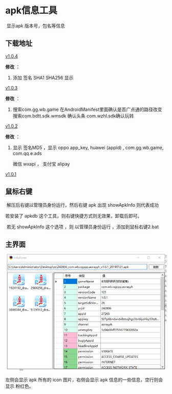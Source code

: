# apk信息工具

​	显示apk 版本号，包名等信息

## 下载地址



[v1.0.4](http://gui.vigame.cn/apkInfo/v1.0.4/apkInfo_1.0.4.zip)

**修改** ：

1. 添加 签名 SHA1  SHA256 显示



[v1.0.3](http://gui.vigame.cn/apkInfo/v1.0.3/apkInfo_1.0.3.zip)

**修改** ：

1. 搜索com.gg.wb.game  在AndroidManifest里面确认是否广点通的路径改变  搜索com.bdtt.sdk.wmsdk 确认头条  com.wzhl.sdk确认玩转

[v1.0.2](http://gui.vigame.cn/apkInfo/v1.0.2/apkInfo_1.0.2.zip)

**修改** ：

1. 显示 签名MD5 ，显示 oppo app_key, huawei (appid) , com.gg.wb.game, com.qq.e.ads

   微信 wxapi ， 支付宝 alipay

[v1.0.1](http://gui.vigame.cn/apkInfo/v1.0.1/apkInfo_1.0.1.zip)



## 鼠标右键

​	解压后右键以管理员身份运行，然后右键 apk 出现 showApkInfo 则代表成功

若安装了 apkdb 这个工具，则右键快捷方式则无效果，卸载后即可。

​        若无 showApkInfo 这个选项 ，则 以管理员身份运行  ，添加到鼠标右键2.bat



## 主界面

![main](../.gitbook/assets/main.png)



左侧会显示 apk 所有的 icon 图片，右侧会显示 apk 信息的一些信息，空行则会显示 粉红色。